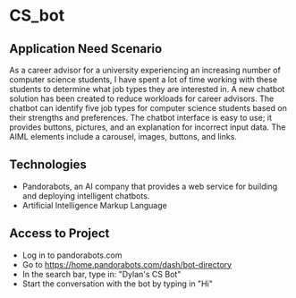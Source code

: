 # CS_bot

## Application Need Scenario
As a career advisor for a university experiencing an increasing number of computer science students, I have spent a lot of time working with these students to 
determine what job types they are interested in. A new chatbot solution has been created to reduce workloads for career advisors. The chatbot can identify five
job types for computer science students based on their strengths and preferences. The chatbot interface is easy to use; it provides buttons, pictures, and an 
explanation for incorrect input data. The AIML elements include a carousel, images, buttons, and links.

## Technologies
* Pandorabots, an AI company that provides a web service for building and deploying intelligent chatbots.
*	Artificial Intelligence Markup Language

## Access to Project
*	Log in to pandorabots.com
*	Go to https://home.pandorabots.com/dash/bot-directory
*	In the search bar, type in: "Dylan's CS Bot"
*	Start the conversation with the bot by typing in "Hi"
